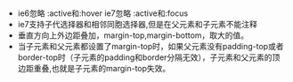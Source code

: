 ##


* ie6忽略 :active和:hover  ie7忽略 :active和:focus
* ie7支持子代选择器和相邻同胞选择器,但是在父元素和子元素不能注释
* 垂直方向上外边距叠加，margin-top,margin-bottom，取大的值。
* 当子元素和父元素都设置了margin-top时，如果父元素没有padding-top或者border-top时（子元素的padding和border分隔无效），子元素和父元素的顶边距重叠,也就是子元素的margin-top失效。